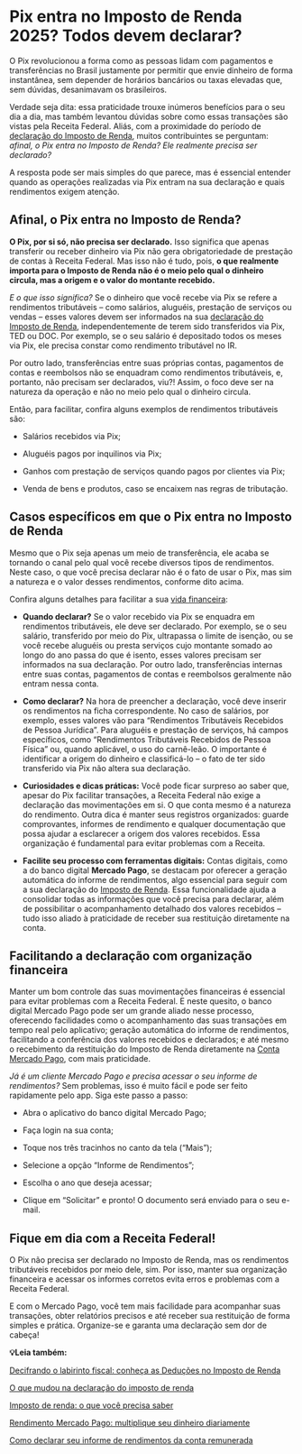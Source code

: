 # Pix entra no Imposto de Renda 2025? Todos devem declarar?

O Pix revolucionou a forma como as pessoas lidam com pagamentos e transferências no Brasil justamente por permitir que envie dinheiro de forma instantânea, sem depender de horários bancários ou taxas elevadas que, sem dúvidas, desanimavam os brasileiros.

Verdade seja dita: essa praticidade trouxe inúmeros benefícios para o seu dia a dia, mas também levantou dúvidas sobre como essas transações são vistas pela Receita Federal. Aliás, com a proximidade do período de [declaração do Imposto de Renda](https://meubolso.mercadopago.com.br/preparacao-declaracao-imposto-de-renda), muitos contribuintes se perguntam: *afinal, o Pix entra no Imposto de Renda? Ele realmente precisa ser declarado?*

A resposta pode ser mais simples do que parece, mas é essencial entender quando as operações realizadas via Pix entram na sua declaração e quais rendimentos exigem atenção.

## **Afinal, o Pix entra no Imposto de Renda?**

**O Pix, por si só, não precisa ser declarado.** Isso significa que apenas transferir ou receber dinheiro via Pix não gera obrigatoriedade de prestação de contas à Receita Federal. Mas isso não é tudo, pois, **o que realmente importa para o Imposto de Renda não é o meio pelo qual o dinheiro circula, mas a origem e o valor do montante recebido.**

*E o que isso significa?* Se o dinheiro que você recebe via Pix se refere a rendimentos tributáveis – como salários, aluguéis, prestação de serviços ou vendas – esses valores devem ser informados na sua [declaração do Imposto de Renda](https://meubolso.mercadopago.com.br/como-recuperar-a-declaracao-de-imposto-de-renda-do-ano-passado), independentemente de terem sido transferidos via Pix, TED ou DOC. Por exemplo, se o seu salário é depositado todos os meses via Pix, ele precisa constar como rendimento tributável no IR.

Por outro lado, transferências entre suas próprias contas, pagamentos de contas e reembolsos não se enquadram como rendimentos tributáveis, e, portanto, não precisam ser declarados, viu?! Assim, o foco deve ser na natureza da operação e não no meio pelo qual o dinheiro circula.

Então, para facilitar, confira alguns exemplos de rendimentos tributáveis são:

- Salários recebidos via Pix;

- Aluguéis pagos por inquilinos via Pix;

- Ganhos com prestação de serviços quando pagos por clientes via Pix;

- Venda de bens e produtos, caso se encaixem nas regras de tributação.

## **Casos específicos em que o Pix entra no Imposto de Renda**

Mesmo que o Pix seja apenas um meio de transferência, ele acaba se tornando o canal pelo qual você recebe diversos tipos de rendimentos. Neste caso, o que você precisa declarar não é o fato de usar o Pix, mas sim a natureza e o valor desses rendimentos, conforme dito acima.

Confira alguns detalhes para facilitar a sua [vida financeira](https://meubolso.mercadopago.com.br/habitos-que-prejudicam-sua-vida-financeira):

- **Quando declarar?** Se o valor recebido via Pix se enquadra em rendimentos tributáveis, ele deve ser declarado. Por exemplo, se o seu salário, transferido por meio do Pix, ultrapassa o limite de isenção, ou se você recebe aluguéis ou presta serviços cujo montante somado ao longo do ano passa do que é isento, esses valores precisam ser informados na sua declaração. Por outro lado, transferências internas entre suas contas, pagamentos de contas e reembolsos geralmente não entram nessa conta.

- **Como declarar?** Na hora de preencher a declaração, você deve inserir os rendimentos na ficha correspondente. No caso de salários, por exemplo, esses valores vão para “Rendimentos Tributáveis Recebidos de Pessoa Jurídica”. Para aluguéis e prestação de serviços, há campos específicos, como “Rendimentos Tributáveis Recebidos de Pessoa Física” ou, quando aplicável, o uso do carnê-leão. O importante é identificar a origem do dinheiro e classificá-lo – o fato de ter sido transferido via Pix não altera sua declaração.

- **Curiosidades e dicas práticas:** Você pode ficar surpreso ao saber que, apesar do Pix facilitar transações, a Receita Federal não exige a declaração das movimentações em si. O que conta mesmo é a natureza do rendimento. Outra dica é manter seus registros organizados: guarde comprovantes, informes de rendimento e qualquer documentação que possa ajudar a esclarecer a origem dos valores recebidos. Essa organização é fundamental para evitar problemas com a Receita.

- **Facilite seu processo com ferramentas digitais:** Contas digitais, como a do banco digital **Mercado Pago**, se destacam por oferecer a geração automática do informe de rendimentos, algo essencial para seguir com a sua declaração do [Imposto de Renda](https://meubolso.mercadopago.com.br/imposto-de-renda). Essa funcionalidade ajuda a consolidar todas as informações que você precisa para declarar, além de possibilitar o acompanhamento detalhado dos valores recebidos – tudo isso aliado à praticidade de receber sua restituição diretamente na conta.

## **Facilitando a declaração com organização financeira**

Manter um bom controle das suas movimentações financeiras é essencial para evitar problemas com a Receita Federal. E neste quesito, o banco digital Mercado Pago pode ser um grande aliado nesse processo, oferecendo facilidades como o acompanhamento das suas transações em tempo real pelo aplicativo; geração automática do informe de rendimentos, facilitando a conferência dos valores recebidos e declarados; e até mesmo o recebimento da restituição do Imposto de Renda diretamente na [Conta Mercado Pago](https://meubolso.mercadopago.com.br/tudo-o-que-voce-precisa-saber-sobre-a-conta-mercado-pago), com mais praticidade.

*Já é um cliente Mercado Pago e precisa acessar o seu informe de rendimentos?* Sem problemas, isso é muito fácil e pode ser feito rapidamente pelo app. Siga este passo a passo:

- Abra o aplicativo do banco digital Mercado Pago;

- Faça login na sua conta;

- Toque nos três tracinhos no canto da tela (“Mais”);

- Selecione a opção “Informe de Rendimentos”;

- Escolha o ano que deseja acessar;

- Clique em “Solicitar” e pronto! O documento será enviado para o seu e-mail.

## **Fique em dia com a Receita Federal!**

O Pix não precisa ser declarado no Imposto de Renda, mas os rendimentos tributáveis recebidos por meio dele, sim. Por isso, manter sua organização financeira e acessar os informes corretos evita erros e problemas com a Receita Federal.

E com o Mercado Pago, você tem mais facilidade para acompanhar suas transações, obter relatórios precisos e até receber sua restituição de forma simples e prática. Organize-se e garanta uma declaração sem dor de cabeça!

**💡Leia também:**

[Decifrando o labirinto fiscal: conheça as Deduções no Imposto de Renda](https://meubolso.mercadopago.com.br/deducoes-no-imposto-de-renda)

[O que mudou na declaração do imposto de renda](https://meubolso.mercadopago.com.br/mudancas-na-legislacao-do-imposto-de-renda-2024)

[Imposto de renda: o que você precisa saber](https://meubolso.mercadopago.com.br/imposto-de-renda-2021-o-que-voce-precisa-saber)

[Rendimento Mercado Pago: multiplique seu dinheiro diariamente](https://meubolso.mercadopago.com.br/rendimento-mercado-pago)

[Como declarar seu informe de rendimentos da conta remunerada](https://meubolso.mercadopago.com.br/como-declarar-informe-de-rendimento-conta-remunerada)